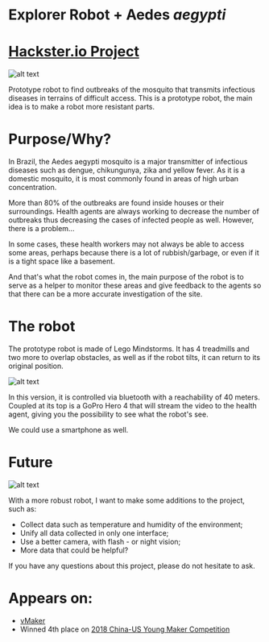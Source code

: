 # Explorer Robot + Aedes *aegypti*

# [Hackster.io Project](https://www.hackster.io/franktheliving/explorer-robot-aedes-aegypti-ad076a)

![alt text](https://github.com/frankthedead/ExplorerRobot/blob/master/2018-04-30%2016_22_04.gif)

Prototype robot to find outbreaks of the mosquito that transmits infectious diseases in terrains of difficult access.
This is a prototype robot, the main idea is to make a robot more resistant parts.

# Purpose/Why?

In Brazil, the Aedes aegypti mosquito is a major transmitter of infectious diseases such as dengue, chikungunya, zika and yellow fever. As it is a domestic mosquito, it is most commonly found in areas of high urban concentration.

More than 80% of the outbreaks are found inside houses or their surroundings. Health agents are always working to decrease the number of outbreaks thus decreasing the cases of infected people as well. However, there is a problem...

In some cases, these health workers may not always be able to access some areas, perhaps because there is a lot of rubbish/garbage, or even if it is a tight space like a basement.

And that's what the robot comes in, the main purpose of the robot is to serve as a helper to monitor these areas and give feedback to the agents so that there can be a more accurate investigation of the site.

# The robot

The prototype robot is made of Lego Mindstorms.
It has 4 treadmills and two more to overlap obstacles, as well as if the robot tilts, it can return to its original position.

![alt text](https://github.com/frankthedead/ExplorerRobot/blob/master/2018-04-30%2016_26_56.gif)

In this version, it is controlled via bluetooth with a reachability of 40 meters. Coupled at its top is a GoPro Hero 4 that will stream the video to the health agent, giving you the possibility to see what the robot's see.

We could use a smartphone as well.

# Future

![alt text](https://github.com/frankthedead/ExplorerRobot/blob/master/IMG_0367.JPG)

With a more robust robot, I want to make some additions to the project, such as:
- Collect data such as temperature and humidity of the environment;
- Unify all data collected in only one interface;
- Use a better camera, with flash - or night vision;
- More data that could be helpful?

If you have any questions about this project, please do not hesitate to ask.

# Appears on:
- [vMaker](https://vmaker.tw/archives/25762)
- Winned 4th place on [2018 China-US Young Maker Competition](https://www.hackster.io/contests/2018chinausyoungmakercompetition)

